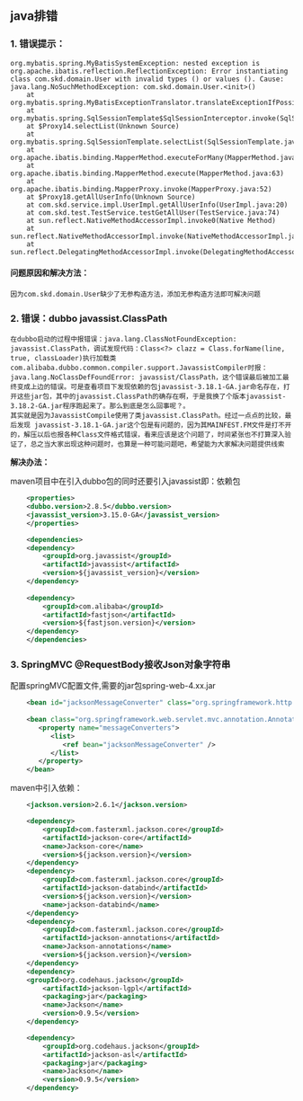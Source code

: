 ﻿
## java排错
### 1. 错误提示：
	org.mybatis.spring.MyBatisSystemException: nested exception is org.apache.ibatis.reflection.ReflectionException: Error instantiating class com.skd.domain.User with invalid types () or values (). Cause: java.lang.NoSuchMethodException: com.skd.domain.User.<init>()
		at org.mybatis.spring.MyBatisExceptionTranslator.translateExceptionIfPossible(MyBatisExceptionTranslator.java:75)
		at org.mybatis.spring.SqlSessionTemplate$SqlSessionInterceptor.invoke(SqlSessionTemplate.java:371)
		at $Proxy14.selectList(Unknown Source)
		at org.mybatis.spring.SqlSessionTemplate.selectList(SqlSessionTemplate.java:198)
		at org.apache.ibatis.binding.MapperMethod.executeForMany(MapperMethod.java:119)
		at org.apache.ibatis.binding.MapperMethod.execute(MapperMethod.java:63)
		at org.apache.ibatis.binding.MapperProxy.invoke(MapperProxy.java:52)
		at $Proxy18.getAllUserInfo(Unknown Source)
		at com.skd.service.impl.UserImpl.getAllUserInfo(UserImpl.java:20)
		at com.skd.test.TestService.testGetAllUser(TestService.java:74)
		at sun.reflect.NativeMethodAccessorImpl.invoke0(Native Method)
		at sun.reflect.NativeMethodAccessorImpl.invoke(NativeMethodAccessorImpl.java:57)
		at sun.reflect.DelegatingMethodAccessorImpl.invoke(DelegatingMethodAccessorImpl.java:43)
#### 问题原因和解决方法：
	因为com.skd.domain.User缺少了无参构造方法，添加无参构造方法即可解决问题
	
### 2. 错误：dubbo javassist.ClassPath
	在dubbo启动的过程中报错误：java.lang.ClassNotFoundException: javassist.ClassPath，调试发现代码：Class<?> clazz = Class.forName(line, true, classLoader)执行加载类com.alibaba.dubbo.common.compiler.support.JavassistCompiler时报：java.lang.NoClassDefFoundError: javassist/ClassPath，这个错误最后被加工最终变成上边的错误。可是查看项目下发现依赖的包javassist-3.18.1-GA.jar命名存在，打开这些jar包，其中的javassist.ClassPath的确存在啊，于是我换了个版本javassist-3.18.2-GA.jar程序跑起来了。那么到底是怎么回事呢？。
	其实就是因为JavassistCompile使用了类javassist.ClassPath。经过一点点的比较，最后发现 javassist-3.18.1-GA.jar这个包是有问题的，因为其MAINFEST.FM文件是打不开的，解压以后也报各种Class文件格式错误，看来应该是这个问题了，时间紧张也不打算深入验证了，总之当大家出现这种问题时，也算是一种可能问题吧，希望能为大家解决问题提供线索
**解决办法：**

maven项目中在引入dubbo包的同时还要引入javassist即：依赖包
```xml
	<properties>
	<dubbo.version>2.8.5</dubbo.version>
	<javassist_version>3.15.0-GA</javassist_version>
	</properties>

	<dependencies>
	<dependency>
        <groupId>org.javassist</groupId>
        <artifactId>javassist</artifactId>
        <version>${javassist_version}</version>
    </dependency>
    
	<dependency>
		<groupId>com.alibaba</groupId>
		<artifactId>fastjson</artifactId>
		<version>${fastjson.version}</version>
	</dependency>
	</dependencies>
```
	

### 3. SpringMVC @RequestBody接收Json对象字符串
配置springMVC配置文件,需要的jar包spring-web-4.xx.jar 
```xml
	<bean id="jacksonMessageConverter" class="org.springframework.http.converter.json.MappingJackson2HttpMessageConverter"/>
			
	<bean class="org.springframework.web.servlet.mvc.annotation.AnnotationMethodHandlerAdapter">
	   <property name="messageConverters">
	      <list>
	         <ref bean="jacksonMessageConverter" />
	      </list>
	   </property>
	</bean>
```
maven中引入依赖：
```xml
	<jackson.version>2.6.1</jackson.version>

	<dependency>
		<groupId>com.fasterxml.jackson.core</groupId>
		<artifactId>jackson-core</artifactId>
		<name>Jackson-core</name>
		<version>${jackson.version}</version>
	</dependency>
	<dependency>
		<groupId>com.fasterxml.jackson.core</groupId>
		<artifactId>jackson-databind</artifactId>
		<version>${jackson.version}</version>
		<name>jackson-databind</name>
	</dependency>
	<dependency>
		<groupId>com.fasterxml.jackson.core</groupId>
		<artifactId>jackson-annotations</artifactId>
		<name>Jackson-annotations</name>
		<version>${jackson.version}</version>
	</dependency>
	<dependency>
	<groupId>org.codehaus.jackson</groupId>
		<artifactId>jackson-lgpl</artifactId>
		<packaging>jar</packaging>
		<name>Jackson</name>
		<version>0.9.5</version>
	</dependency>

	<dependency>
		<groupId>org.codehaus.jackson</groupId>
		<artifactId>jackson-asl</artifactId>
		<packaging>jar</packaging>
		<name>Jackson</name>
		<version>0.9.5</version>
	</dependency>
```
